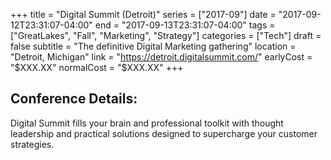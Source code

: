 +++
title = "Digital Summit (Detroit)"
series = ["2017-09"]
date = "2017-09-12T23:31:07-04:00"
end = "2017-09-13T23:31:07-04:00"
tags = ["GreatLakes", "Fall", "Marketing", "Strategy"]
categories = ["Tech"]
draft = false
subtitle = "The definitive Digital Marketing gathering"
location = "Detroit, Michigan"
link = "https://detroit.digitalsummit.com/"
earlyCost = "$XXX.XX"
normalCost = "$XXX.XX"
+++



## Conference Details: 

Digital Summit fills your brain and professional toolkit with thought leadership and practical solutions designed to supercharge your customer strategies.
